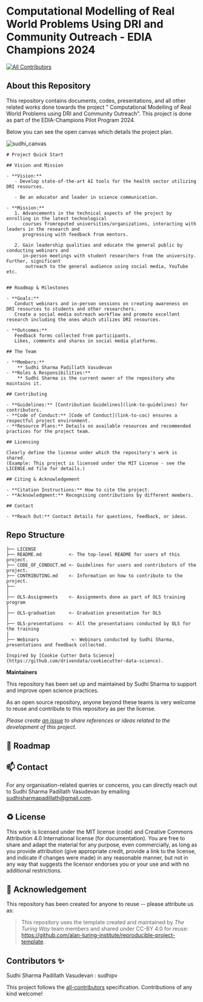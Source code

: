 #  Computational Modelling of Real World Problems Using DRI and Community Outreach - EDIA Champions 2024
<!-- ALL-CONTRIBUTORS-BADGE:START - Do not remove or modify this section -->
[![All Contributors](https://img.shields.io/badge/all_contributors-6-orange.svg?style=flat-square)](#contributors-)
<!-- ALL-CONTRIBUTORS-BADGE:END -->

## About this Repository

This repository contains documents, codes, presentations, and all other related works done towards the project " Computational Modelling of Real World Problems using DRI and Community Outreach". This project is done as part of the EDIA-Champions Pilot Program 2024. 

Below you can see the open canvas which details the project plan.


![sudhi_canvas](https://github.com/user-attachments/assets/4e8a8552-737d-4b7c-984c-a2a6c319cc21)


```
# Project Quick Start

## Vision and Mission

- **Vision:** 
   - Develop state-of-the-art AI tools for the health sector utilizing DRI resources.
      
   - Be an educator and leader in science communication.

- **Mission:** 
   1. Advancements in the technical aspects of the project by enrolling in the latest technological
      courses fromreputed universities/organizations, interacting with leaders in the research and
      progressing with feedback from mentors.

   2. Gain leadership qualities and educate the general public by conducting webinars and
      in-person meetings with student researchers from the university. Further, significant
       outreach to the general audience using social media, YouTube etc.


## Roadmap & Milestones

- **Goals:**
   Conduct webinars and in-person sessions on creating awareness on DRI resources to students and other researchers.
   Create a social media outreach workflow and promote excellent research including the ones which utilizes DRI resources.

- **Outcomes:**
   Feedback forms collected from participants.
   Likes, comments and shares in social media platforms.

## The Team

- **Members:**
    ** Sudhi Sharma Padillath Vasudevan
- **Roles & Responsibilities:**
    ** Sudhi Sharma is the current owner of the repository who maintains it. 

## Contributing

- **Guidelines:** [Contribution Guidelines](link-to-guidelines) for contributors.
- **Code of Conduct:** [Code of Conduct](link-to-coc) ensures a respectful project environment.
- **Resource Plans:** Details on available resources and recommended practices for the project team.

## Licensing

Clearly define the license under which the repository's work is shared.
(Example: This project is licensed under the MIT License - see the LICENSE.md file for details.)

## Citing & Acknowledgement

- **Citation Instructions:** How to cite the project.
- **Acknowledgment:** Recognising contributions by different members.

## Contact

- **Reach Out:** Contact details for questions, feedback, or ideas.

```


<!--If reusing this repository, delete this section -->

## Repo Structure

```
├── LICENSE
├── README.md          <- The top-level README for users of this project.
├── CODE_OF_CONDUCT.md <- Guidelines for users and contributors of the project.
├── CONTRIBUTING.md    <- Information on how to contribute to the project.
├──          
│
├── OLS-Assignments    <- Assignments done as part of OLS training program
│
├── OLS-graduation     <- Graduation presentation for OLS
│
├── OLS-presentations  <- All the presentations conducted by OLS for the training
│
├── Webinars            <- Webinars conducted by Sudhi Sharma, presentations and feedback collected.

Inspired by [Cookie Cutter Data Science](https://github.com/drivendata/cookiecutter-data-science).
```

**Maintainers**

This repository has been set up and maintained by Sudhi Sharma to support and improve open science practices. 

As an open source repository, anyone beyond these teams is very welcome to reuse and contribute to this repository as per the license.

*Please create [an issue](../../issues) to share references or ideas related to the development of this project.*

🎯 Roadmap
---


📫 Contact
---

For any organisation-related queries or concerns, you can directly reach out to Sudhi Sharma Padillath Vasudevan by emailing [sudhisharmapadillath@gmail.com](mailto:sudhisharmapadillath@gmail.com).

♻️ License
---

This work is licensed under the MIT license (code) and Creative Commons Attribution 4.0 International license (for documentation).
You are free to share and adapt the material for any purpose, even commercially,
as long as you provide attribution (give appropriate credit, provide a link to the license,
and indicate if changes were made) in any reasonable manner, but not in any way that suggests the
licensor endorses you or your use and with no additional restrictions.

🤝 Acknowledgement
---

This repository has been created for anyone to reuse -- please attribute us as:
> This repository uses the template created and maintained by *The Turing Way* team members and shared under CC-BY 4.0 for reuse: https://github.com/alan-turing-institute/reproducible-project-template.

## Contributors ✨
Sudhi Sharma Padillath Vasudevan : sudhipv

<!-- ALL-CONTRIBUTORS-LIST:END -->

This project follows the [all-contributors](https://github.com/all-contributors/all-contributors) specification. Contributions of any kind welcome!
